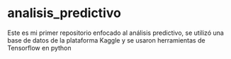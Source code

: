 # analisis_predictivo
Este es mi primer repositorio enfocado al análisis predictivo, se utilizó una base de datos de la plataforma Kaggle y se usaron herramientas de Tensorflow en python

